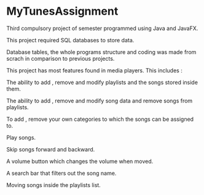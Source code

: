 # MyTunesAssignment
Third compulsory project of semester programmed using Java and JavaFX.

This project required SQL databases to store data.

Database tables, the whole programs structure and coding was made from scrach in comparison to previous projects.





This project has most features found in media players. This includes :

The ability to add , remove and modify playlists and the songs stored inside them.

The ability to add , remove and modify song data and remove songs from playlists.

To add , remove your own categories to which the songs can be assigned to.

Play songs.

Skip songs forward and backward.

A volume button which changes the volume when moved.

A search bar that filters out the song name.

Moving songs inside the playlists list.

